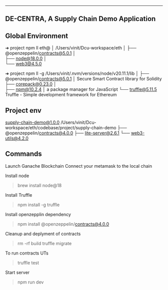 -------------------------------------------
DE-CENTRA, A Supply Chain Demo Application
-------------------------------------------

Global Environment
------------------
➜  project npm ll
eth@
│ /Users/vinit/Dcu-workspace/eth
│ 
├── @openzeppelin/contracts@5.0.1
│   
├── node@18.0.0
│   
└── web3@4.5.0
    

➜  project npm ll -g
/Users/vinit/.nvm/versions/node/v20.11.1/lib
│ 
├── @openzeppelin/contracts@5.0.1
│   Secure Smart Contract library for Solidity
├── corepack@0.23.0
│   
├── npm@10.2.4
│   a package manager for JavaScript
└── truffle@5.11.5
    Truffle - Simple development framework for Ethereum


Project env
-----------
supply-chain-demo@1.0.0 /Users/vinit/Dcu-workspace/eth/codebase/project/supply-chain-demo
├── @openzeppelin/contracts@4.0.0
├── lite-server@2.6.1
└── web3-utils@4.2.0

Commands
--------
Launch Ganache Blockchain
Connect your metamask to the local chain

Install node
> brew install node@18

Install Truffle
> npm install -g truffle

Install openzepplin dependency
> npm install @openzeppelin/contracts@4.0.0


Cleanup and deplyment of contracts
> rm -rf build
> truffle migrate

To run contracts UTs
> truffle test

Start server
> npm run dev
